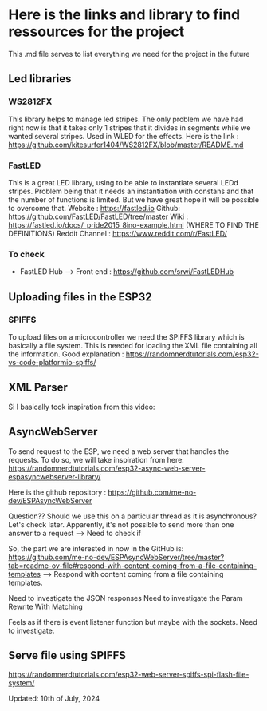 # Here is the links and library to find ressources for the project

This .md file serves to list everything we need for the project in the future

## Led libraries

### WS2812FX
This library helps to manage led stripes. The only problem we have had right now is that it takes only 1 stripes that it divides in segments while we wanted several stripes. Used in WLED for the effects. Here is the link : https://github.com/kitesurfer1404/WS2812FX/blob/master/README.md

### FastLED
This is a great LED library, using to be able to instantiate several LEDd stripes. Problem being that it needs an instantiation with constans and that the number of functions is limited. But we have great hope it will be possible to overcome that.
Website : https://fastled.io
Github: https://github.com/FastLED/FastLED/tree/master
Wiki : https://fastled.io/docs/_pride2015_8ino-example.html (WHERE TO FIND THE DEFINITIONS)
Reddit Channel : https://www.reddit.com/r/FastLED/

### To check
- FastLED Hub --> Front end : https://github.com/srwi/FastLEDHub

## Uploading files in the ESP32

### SPIFFS
To upload files on a microcontroller we need the SPIFFS library which is basically a file system. This is needed for loading the XML file containing all the information.
Good explanation : https://randomnerdtutorials.com/esp32-vs-code-platformio-spiffs/

## XML Parser

Si I basically took inspiration from this video: 

## AsyncWebServer

To send request to the ESP, we need a web server that handles the requests. To do so, we will take inspiration from here: https://randomnerdtutorials.com/esp32-async-web-server-espasyncwebserver-library/

Here is the github repository : https://github.com/me-no-dev/ESPAsyncWebServer

Question?? Should we use this on a particular thread as it is asynchronous? Let's check later.
Apparently, it's not possible to send more than one answer to a request --> Need to check if

So, the part we are interested in now in the GitHub is: https://github.com/me-no-dev/ESPAsyncWebServer/tree/master?tab=readme-ov-file#respond-with-content-coming-from-a-file-containing-templates --> Respond with content coming from a file containing templates.

Need to investigate the JSON responses
Need to investigate the Param Rewrite With Matching

Feels as if there is event listener function but maybe with the sockets. Need to investigate.

## Serve file using SPIFFS

https://randomnerdtutorials.com/esp32-web-server-spiffs-spi-flash-file-system/


Updated: 10th of July, 2024